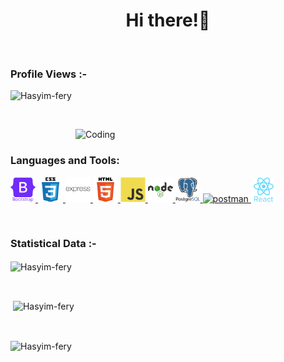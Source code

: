 <h1 align="center">Hi there!👋</h1>
<br>

<p align="right"> <h3>Profile Views :-</h3> <img src="https://komarev.com/ghpvc/?username=Hazeem45&label=Profile%20views&color=0e75b6&style=flat"
    alt="Hasyim-fery" /> 
  </p>

<br>

<p><img align="right" alt="Coding" width="400" src="https://media.tenor.com/tWD3GjJcoHgAAAAC/spongebob-computer.gif"></p>

<br>

<h3 align="left">Languages and Tools:</h3>
<p align="left"> <a href="https://getbootstrap.com" target="_blank" rel="noreferrer"> <img src="https://raw.githubusercontent.com/devicons/devicon/master/icons/bootstrap/bootstrap-plain-wordmark.svg" alt="bootstrap" width="40" height="40"/> </a> <a href="https://www.w3schools.com/css/" target="_blank" rel="noreferrer"> <img src="https://raw.githubusercontent.com/devicons/devicon/master/icons/css3/css3-original-wordmark.svg" alt="css3" width="40" height="40"/> </a> <a href="https://expressjs.com" target="_blank" rel="noreferrer"> <img src="https://raw.githubusercontent.com/devicons/devicon/master/icons/express/express-original-wordmark.svg" alt="express" width="40" height="40"/> </a> <a href="https://www.w3.org/html/" target="_blank" rel="noreferrer"> <img src="https://raw.githubusercontent.com/devicons/devicon/master/icons/html5/html5-original-wordmark.svg" alt="html5" width="40" height="40"/> </a> <a href="https://developer.mozilla.org/en-US/docs/Web/JavaScript" target="_blank" rel="noreferrer"> <img src="https://raw.githubusercontent.com/devicons/devicon/master/icons/javascript/javascript-original.svg" alt="javascript" width="40" height="40"/> </a> <a href="https://nodejs.org" target="_blank" rel="noreferrer"> <img src="https://raw.githubusercontent.com/devicons/devicon/master/icons/nodejs/nodejs-original-wordmark.svg" alt="nodejs" width="40" height="40"/> </a> <a href="https://www.postgresql.org" target="_blank" rel="noreferrer"> <img src="https://raw.githubusercontent.com/devicons/devicon/master/icons/postgresql/postgresql-original-wordmark.svg" alt="postgresql" width="40" height="40"/> </a> <a href="https://postman.com" target="_blank" rel="noreferrer"> <img src="https://www.vectorlogo.zone/logos/getpostman/getpostman-icon.svg" alt="postman" width="40" height="40"/> </a> <a href="https://reactjs.org/" target="_blank" rel="noreferrer"> <img src="https://raw.githubusercontent.com/devicons/devicon/master/icons/react/react-original-wordmark.svg" alt="react" width="40" height="40"/> </a> </p>
<br>

<h3>Statistical Data :-</h3>
<p><img align="center"
    src="https://github-readme-stats.vercel.app/api/top-langs?username=Hazeem45&show_icons=true&locale=en&bg_color=0d1117&text_color=ffffff&layout=compact"
    alt="Hasyim-fery" 
    bg_color=#808080/></p>

<br>

<p>&nbsp;<img align="center" src="https://github-readme-stats.vercel.app/api?username=Hazeem45&show_icons=true&locale=en&bg_color=0d1117&text_color=ffffff&repo=convoychat"
    alt="Hasyim-fery" /></p>

<br>

<p><img align="center" src="https://github-readme-streak-stats.herokuapp.com/?user=Hazeem45&theme=dark&background=0d1117&date_format=M%20j%5B%2C%20Y%5D" alt="Hasyim-fery" /></p>
